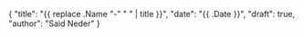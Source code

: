 {
  "title": "{{ replace .Name "-" " " | title }}",
  "date": "{{ .Date }}",
  "draft": true,
  "author": "Said Neder"
}
